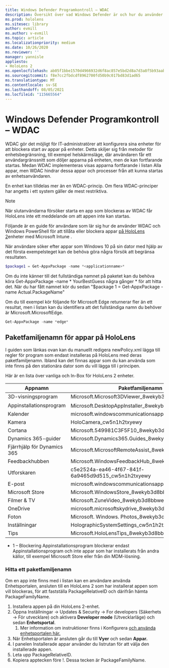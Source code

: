 ```yaml
---
title: Windows Defender Programkontroll – WDAC
description: Översikt över vad Windows Defender är och hur du använder den för att hantera HoloLens enheter med mixad verklighet.
ms.prod: hololens
ms.sitesec: library
author: evmill
ms.author: v-evmill
ms.topic: article
ms.localizationpriority: medium
ms.date: 10/26/2020
ms.reviewer: ''
manager: yannisle
appliesto:
- HoloLens 2
ms.openlocfilehash: ab05f1bbe1570d4966932d6f8ac857e5bd2d8a7d3a8f5b93aaba0335eda05b01
ms.sourcegitcommit: f8e7cc2fbdcdf8962700fd50b9c017bd83d1ad65
ms.translationtype: MT
ms.contentlocale: sv-SE
ms.lasthandoff: 08/05/2021
ms.locfileid: "115665564"
---
```

# <a name="windows-defender-application-control---wdac"></a>Windows Defender Programkontroll – WDAC

WDAC gör det möjligt för IT-administratörer att konfigurera sina enheter för att blockera start av appar på enheter. Detta skiljer sig från metoder för enhetsbegränsning, till exempel helskärmsläge, där användaren får ett användargränssnitt som döljer apparna på enheten, men de kan fortfarande startas. Medan WDAC implementeras visas apparna fortfarande i listan Alla appar, men WDAC hindrar dessa appar och processer från att kunna startas av enhetsanvändaren.

En enhet kan tilldelas mer än en WDAC-princip. Om flera WDAC-principer har angetts i ett system gäller de mest restriktiva. 

> [!NOTE]
> När slutanvändarna försöker starta en app som blockeras av WDAC får HoloLens inte ett meddelande om att appen inte kan startas.

Följande är en guide för användare som lär sig hur de använder WDAC och Windows PowerShell för att tillåta eller blockera appar [på HoloLens 2](/mem/intune/configuration/custom-profile-hololens)enheter med Microsoft Intune .

När användare söker efter appar som Windows 10 på sin dator med hjälp av det första exempelsteget kan de behöva göra några försök att begränsa resultaten.

```powershell
$package1 = Get-AppxPackage -name *<applicationname>*
``` 

Om du inte känner till det fullständiga namnet på paketet kan du behöva köra Get-AppxPackage -name \* YourBestGuess några gånger \* för att hitta det. När du har fått namnet kör du sedan "$package 1 = Get-AppxPackage -name Actual.PackageName"

Om du till exempel kör följande för Microsoft Edge returnerar fler än ett resultat, men i listan kan du identifiera att det fullständiga namn du behöver är Microsoft.MicrosoftEdge.

```powershell
Get-AppxPackage -name *edge*
``` 

## <a name="package-family-names-for-apps-on-hololens"></a>Paketfamiljenamn för appar på HoloLens

I guiden som länkas ovan kan du manuellt redigera newPolicy.xml lägga till regler för program som endast installeras på HoloLens med deras paketfamiljenamn. Ibland kan det finnas appar som du kan använda som inte finns på den stationära dator som du vill lägga till i principen.

Här är en lista över vanliga och In-Box för HoloLens 2 enheter.

| Appnamn                   | Paketfamiljenamn                                |
|----------------------------|----------------------------------------------------|
| 3D-visningsprogram                  | Microsoft.Microsoft3DViewer_8wekyb3d8bbwe          |
| Appinstallationsprogram              | Microsoft.DesktopAppInstaller_8wekyb3d8bbwe <sup>1</sup>         |
| Kalender                   | microsoft.windowscommunicationsapps_8wekyb3d8bbwe  |
| Kamera                     | HoloCamera_cw5n1h2txyewy                           |
| Cortana                    | Microsoft.549981C3F5F10_8wekyb3d8bbwe              |
| Dynamics 365-guider        | Microsoft.Dynamics365.Guides_8wekyb3d8bbwe         |
| Fjärrhjälp för Dynamics 365 | Microsoft.MicrosoftRemoteAssist_8wekyb3d8bbwe      |
| Feedbackhubben               | Microsoft.WindowsFeedbackHub_8wekyb3d8bbwe         |
| Utforskaren              | c5e2524a-ea46-4f67-841f-6a9465d9d515_cw5n1h2txyewy |
| E-post                       | microsoft.windowscommunicationsapps_8wekyb3d8bbwe  |
| Microsoft Store            | Microsoft.WindowsStore_8wekyb3d8bbwe               |
| Filmer & TV                | Microsoft.ZuneVideo_8wekyb3d8bbwe                  |
| OneDrive                   | microsoft.microsoftskydrive_8wekyb3d8bbwe          |
| Foton                     | Microsoft. Windows. Photos_8wekyb3d8bbwe             |
| Inställningar                   | HolographicSystemSettings_cw5n1h2txyewy            |
| Tips                       | Microsoft.HoloLensTips_8wekyb3d8bbwe               |

- 1 – Blockering Appinstallationsprogram blockerar endast Appinstallationsprogram och inte appar som har installerats från andra källor, till exempel Microsoft Store eller från din MDM-lösning.

### <a name="how-to-find-a-package-family-name"></a>Hitta ett paketfamiljenamn

Om en app inte finns med i listan kan en användare använda Enhetsportalen, ansluten till en HoloLens 2 som har installerat appen som vill blockeras, för att fastställa PackageRelativeID och därifrån hämta PackageFamilyName.

1. Installera appen på din HoloLens 2-enhet. 
1. Öppna Inställningar -> Updates & Security -> For developers (Säkerhets -> För utvecklare) och aktivera **Developer mode** (Utvecklarläge) och sedan **Enhetsportal**. 
    1. Mer information om instruktioner finns i Konfigurera [och använda enhetsportalen här.](/windows/mixed-reality/develop/platform-capabilities-and-apis/using-the-windows-device-portal)
1. När Enhetsportalen är ansluten går du till **Vyer** och sedan **Appar.** 
1. I panelen Installerade appar använder du listrutan för att välja den installerade appen. 
1. Leta upp PackageRelativeID. 
1. Kopiera apptecken före !. Dessa tecken är PackageFamilyName.


